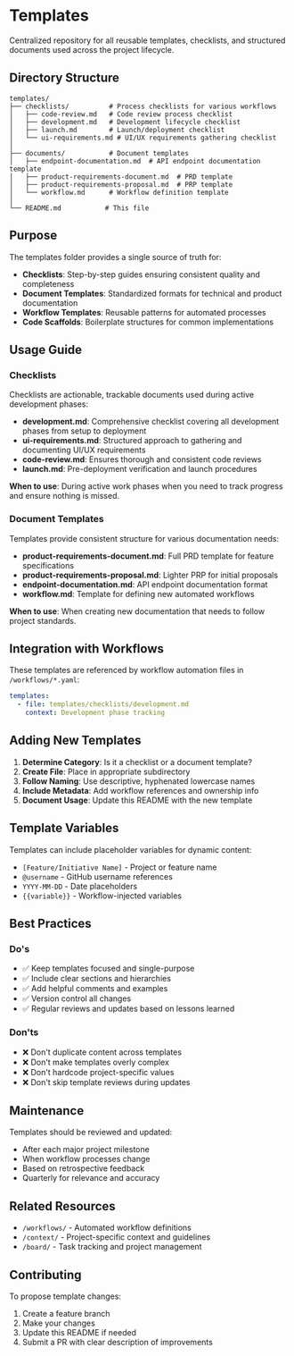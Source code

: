 # Templates

Centralized repository for all reusable templates, checklists, and structured documents used across the project lifecycle.

## Directory Structure

```
templates/
├── checklists/          # Process checklists for various workflows
│   ├── code-review.md   # Code review process checklist
│   ├── development.md   # Development lifecycle checklist
│   ├── launch.md        # Launch/deployment checklist
│   └── ui-requirements.md # UI/UX requirements gathering checklist
│
├── documents/           # Document templates
│   ├── endpoint-documentation.md  # API endpoint documentation template
│   ├── product-requirements-document.md  # PRD template
│   ├── product-requirements-proposal.md  # PRP template
│   └── workflow.md      # Workflow definition template
│
└── README.md           # This file
```

## Purpose

The templates folder provides a single source of truth for:

- **Checklists**: Step-by-step guides ensuring consistent quality and completeness
- **Document Templates**: Standardized formats for technical and product documentation
- **Workflow Templates**: Reusable patterns for automated processes
- **Code Scaffolds**: Boilerplate structures for common implementations

## Usage Guide

### Checklists

Checklists are actionable, trackable documents used during active development phases:

- **development.md**: Comprehensive checklist covering all development phases from setup to deployment
- **ui-requirements.md**: Structured approach to gathering and documenting UI/UX requirements
- **code-review.md**: Ensures thorough and consistent code reviews
- **launch.md**: Pre-deployment verification and launch procedures

**When to use**: During active work phases when you need to track progress and ensure nothing is missed.

### Document Templates

Templates provide consistent structure for various documentation needs:

- **product-requirements-document.md**: Full PRD template for feature specifications
- **product-requirements-proposal.md**: Lighter PRP for initial proposals
- **endpoint-documentation.md**: API endpoint documentation format
- **workflow.md**: Template for defining new automated workflows

**When to use**: When creating new documentation that needs to follow project standards.

## Integration with Workflows

These templates are referenced by workflow automation files in `/workflows/*.yaml`:

```yaml
templates:
  - file: templates/checklists/development.md
    context: Development phase tracking
```

## Adding New Templates

1. **Determine Category**: Is it a checklist or a document template?
2. **Create File**: Place in appropriate subdirectory
3. **Follow Naming**: Use descriptive, hyphenated lowercase names
4. **Include Metadata**: Add workflow references and ownership info
5. **Document Usage**: Update this README with the new template

## Template Variables

Templates can include placeholder variables for dynamic content:

- `[Feature/Initiative Name]` - Project or feature name
- `@username` - GitHub username references  
- `YYYY-MM-DD` - Date placeholders
- `{{variable}}` - Workflow-injected variables

## Best Practices

### Do's
- ✅ Keep templates focused and single-purpose
- ✅ Include clear sections and hierarchies
- ✅ Add helpful comments and examples
- ✅ Version control all changes
- ✅ Regular reviews and updates based on lessons learned

### Don'ts
- ❌ Don't duplicate content across templates
- ❌ Don't make templates overly complex
- ❌ Don't hardcode project-specific values
- ❌ Don't skip template reviews during updates

## Maintenance

Templates should be reviewed and updated:
- After each major project milestone
- When workflow processes change
- Based on retrospective feedback
- Quarterly for relevance and accuracy

## Related Resources

- `/workflows/` - Automated workflow definitions
- `/context/` - Project-specific context and guidelines
- `/board/` - Task tracking and project management

## Contributing

To propose template changes:
1. Create a feature branch
2. Make your changes
3. Update this README if needed
4. Submit a PR with clear description of improvements
